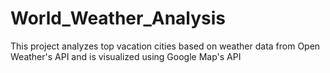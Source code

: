 # World_Weather_Analysis
This project analyzes top vacation cities based on weather data from Open Weather's API and is visualized using Google Map's API
